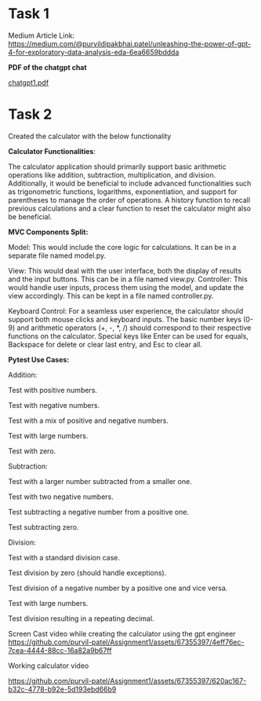 # Task 1

Medium Article Link: https://medium.com/@purvildipakbhai.patel/unleashing-the-power-of-gpt-4-for-exploratory-data-analysis-eda-6ea6659bddda

**PDF of the chatgpt chat**

[chatgpt1.pdf](https://github.com/purvil-patel/Assignment1/files/12508825/chatgpt1.pdf)


# Task 2

Created the calculator with the below functionality

**Calculator Functionalities**: 

The calculator application should primarily support basic arithmetic operations like addition, subtraction, multiplication, and division. Additionally, it would be beneficial to include advanced functionalities such as trigonometric functions, logarithms, exponentiation, and support for parentheses to manage the order of operations. A history function to recall previous calculations and a clear function to reset the calculator might also be beneficial.

**MVC Components Split:**

Model: This would include the core logic for calculations. It can be in a separate file named model.py.

View: This would deal with the user interface, both the display of results and the input buttons. This can be in a file named view.py.
Controller: This would handle user inputs, process them using the model, and update the view accordingly. This can be kept in a file named controller.py.

Keyboard Control: For a seamless user experience, the calculator should support both mouse clicks and keyboard inputs. The basic number keys (0-9) and arithmetic operators (+, -, *, /) should correspond to their respective functions on the calculator. Special keys like Enter can be used for equals, Backspace for delete or clear last entry, and Esc to clear all.

**Pytest Use Cases:**

Addition:

Test with positive numbers.

Test with negative numbers.

Test with a mix of positive and negative numbers.

Test with large numbers.

Test with zero.


Subtraction:

Test with a larger number subtracted from a smaller one.

Test with two negative numbers.

Test subtracting a negative number from a positive one.

Test subtracting zero.

Division:

Test with a standard division case.

Test division by zero (should handle exceptions).

Test division of a negative number by a positive one and vice versa.

Test with large numbers.

Test division resulting in a repeating decimal.

Screen Cast video  while creating the calculator using the gpt engineer
https://github.com/purvil-patel/Assignment1/assets/67355397/4eff76ec-7cea-4444-88cc-16a82a9b67ff

Working calculator video

https://github.com/purvil-patel/Assignment1/assets/67355397/620ac167-b32c-4778-b92e-5d193ebd66b9


